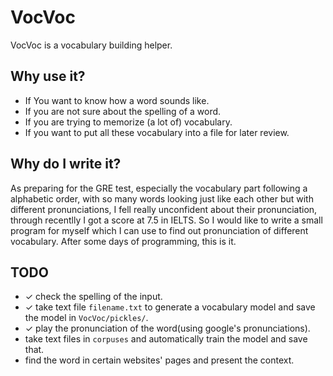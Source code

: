 VocVoc
======

VocVoc is a vocabulary building helper.

Why use it?
----------------

+ If You want to know how a word sounds like.
+ If you are not sure about the spelling of a word.
+ If you are trying to memorize (a lot of) vocabulary.
+ If you want to put all these vocabulary into a file for later review.

Why do I write it?
--------------

As preparing for the GRE test, especially the vocabulary part following a alphabetic order, with so many words looking just like each other but with different pronunciations, I fell really unconfident about their pronunciation, through recentlly I got a score at 7.5 in IELTS. So I would like to write a small program for myself which I can use to find out pronunciation of different vocabulary. After some days of programming, this is it.

TODO
----
* ✓ check the spelling of the input.
* ✓ take text file `filename.txt` to generate a vocabulary model and save the model in `VocVoc/pickles/`.
* ✓ play the pronunciation of the word(using google's pronunciations).
*   take text files in `corpuses` and automatically train the model and save that.
*   find the word in certain websites' pages and present the context.

